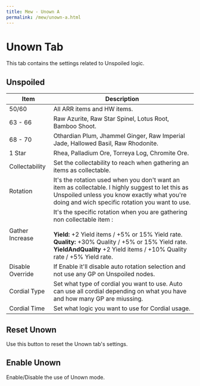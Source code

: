 ```yaml
---
title: Mew - Unown A
permalink: /mew/unown-a.html
---
```


# Unown Tab
This tab contains the settings related to Unspoiled logic.


## Unspoiled

| Item | Description |
|-----------------|----------------------------------------------------------------------------------------------------------------------------------------------------------------------------------------------------|
| 50/60           | All ARR items and HW items.                                                                                                                                                                        |
| 63 - 66         | Raw Azurite, Raw Star Spinel, Lotus Root, Bamboo Shoot.                                                                                                                                            |
| 68 - 70         | Othardian Plum, Jhammel Ginger, Raw Imperial Jade, Hallowed Basil, Raw Rhodonite.                                                                                                                  |
| 1 Star          | Rhea, Palladium Ore, Torreya Log, Chromite Ore.                                                                                                                                                    |
| Collectability  | Set the collectability to reach when gathering an items as collectable.                                                                                                                            |
| Rotation        | It's the rotation used when you don't want an item as collectable. I highly suggest to let this as Unspoiled unless you know exactly what you're doing and wich specific rotation you want to use. |
| Gather Increase | It's the specific rotation when you are gathering non collectable item : <br><br>**Yield:** +2 Yield items / +5% or 15% Yield rate.<br>**Quality:** +30% Quality / +5% or 15% Yield rate.<br>**YieldAndQuality** +2 Yield items / +10% Quality rate / +5% Yield rate. |	
| Disable Override | If Enable it'll disable auto rotation selection and not use any GP on Unspoiled nodes. |
| Cordial Type | Set what type of cordial you want to use. Auto can use all cordial depending on what you have and how many GP are miussing. |
| Cordial Time | Set what logic you want to use for Cordial usage. |

## Reset Unown
Use this button to reset the Unown tab's settings.

## Enable Unown
Enable/Disable the use of Unown mode.